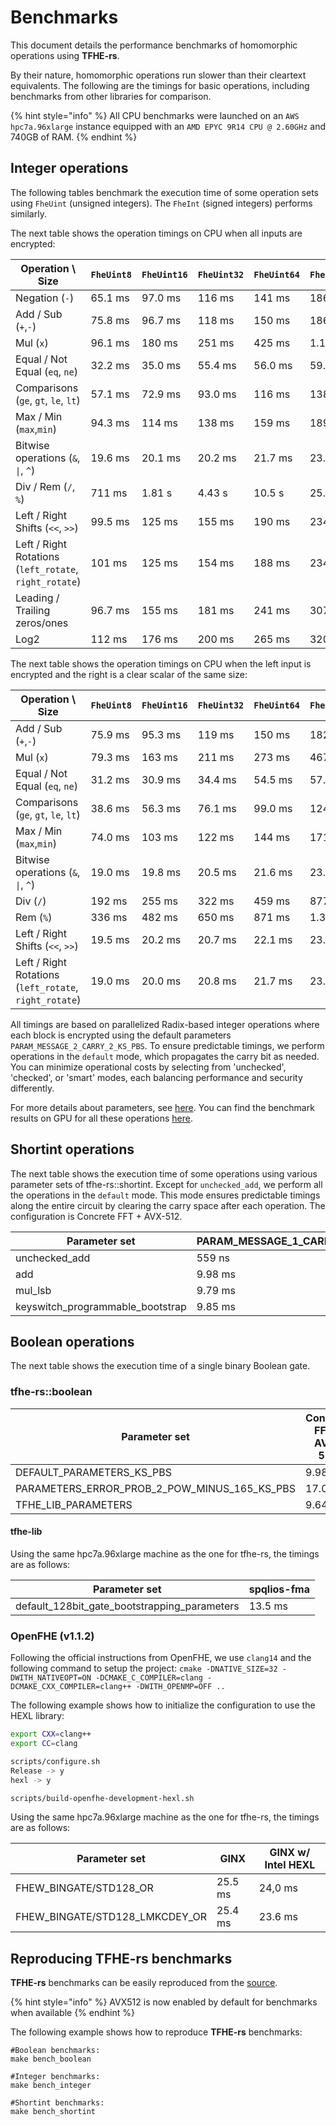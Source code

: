 # Benchmarks

This document details the performance benchmarks of homomorphic operations using **TFHE-rs**.

By their nature, homomorphic operations run slower than their cleartext equivalents. The following are the timings for basic operations, including benchmarks from other libraries for comparison.

{% hint style="info" %}
All CPU benchmarks were launched on an `AWS hpc7a.96xlarge` instance equipped with an `AMD EPYC 9R14 CPU @ 2.60GHz` and 740GB of RAM.
{% endhint %}

## Integer operations

The following tables benchmark the execution time of some operation sets using `FheUint` (unsigned integers). The `FheInt` (signed integers) performs similarly.

The next table shows the operation timings on CPU when all inputs are encrypted:

| Operation \ Size                                       |  `FheUint8` | `FheUint16` | `FheUint32` | `FheUint64` | `FheUint128` | `FheUint256` |
| ------------------------------------------------------ |  ---------- | ----------- | ----------- | ----------- | ------------ | ------------ |
| Negation (`-`)                                         |  65.1 ms    | 97.0 ms     | 116 ms      | 141 ms      | 186 ms       | 227 ms       |
| Add / Sub (`+`,`-`)                                    |  75.8 ms    | 96.7 ms     | 118 ms      | 150 ms      | 186 ms       | 230 ms       |
| Mul (`x`)                                              |  96.1 ms    | 180 ms      | 251 ms      | 425 ms      | 1.1 s        | 3.66 s       |
| Equal / Not Equal (`eq`, `ne`)                         |  32.2 ms    | 35.0 ms     | 55.4 ms     | 56.0 ms     | 59.5 ms      | 60.7 ms      |
| Comparisons  (`ge`, `gt`, `le`, `lt`)                  |  57.1 ms    | 72.9 ms     | 93.0 ms     | 116 ms      | 138 ms       | 164 ms       |
| Max / Min   (`max`,`min`)                              |  94.3 ms    | 114 ms      | 138 ms      | 159 ms      | 189 ms       | 233 ms       |
| Bitwise operations (`&`, `\|`, `^`)                    |  19.6 ms    | 20.1 ms     | 20.2 ms     | 21.7 ms     | 23.9 ms      | 25.7 ms      |
| Div / Rem  (`/`, `%`)                                  |  711 ms     | 1.81 s      | 4.43 s      | 10.5 s      | 25.1 s       | 63.2 s       |
| Left / Right Shifts (`<<`, `>>`)                       |  99.5 ms    | 125 ms      | 155 ms      | 190 ms      | 234 ms       | 434 ms       |
| Left / Right Rotations (`left_rotate`, `right_rotate`) |  101 ms     | 125 ms      | 154 ms      | 188 ms      | 234 ms       | 430 ms       |
| Leading / Trailing zeros/ones                          |  96.7 ms    | 155 ms      | 181 ms      | 241 ms      | 307 ms       | 367 ms       |
| Log2                                                   |  112 ms     | 176 ms      | 200 ms      | 265 ms      | 320 ms       | 379 ms       |


The next table shows the operation timings on CPU when the left input is encrypted and the right is a clear scalar of the same size:

| Operation \ Size                                       | `FheUint8` | `FheUint16` | `FheUint32` | `FheUint64` | `FheUint128` | `FheUint256` |
|--------------------------------------------------------|------------|-------------|-------------|-------------|--------------|--------------|
| Add / Sub (`+`,`-`)                                    | 75.9 ms    | 95.3 ms     | 119 ms      | 150 ms      | 182 ms       | 224 ms       |
| Mul (`x`)                                              | 79.3 ms    | 163 ms      | 211 ms      | 273 ms      | 467 ms       | 1.09 s       |
| Equal / Not Equal (`eq`, `ne`)                         | 31.2 ms    | 30.9 ms     | 34.4 ms     | 54.5 ms     | 57.0 ms      | 58.0 ms      |
| Comparisons  (`ge`, `gt`, `le`, `lt`)                  | 38.6 ms    | 56.3 ms     | 76.1 ms     | 99.0 ms     | 124 ms       | 141 ms       |
| Max / Min   (`max`,`min`)                              | 74.0 ms    | 103 ms      | 122 ms      | 144 ms      | 171 ms       | 214 ms       |
| Bitwise operations (`&`, `\|`, `^`)                    | 19.0 ms    | 19.8 ms     | 20.5 ms     | 21.6 ms     | 23.8 ms      | 25.8 ms      |
| Div  (`/`)                                             | 192 ms     | 255 ms      | 322 ms      | 459 ms      | 877 ms       | 2.61 s       |
| Rem  (`%`)                                             | 336 ms     | 482 ms      | 650 ms      | 871 ms      | 1.39 s       | 3.05 s       |
| Left / Right Shifts (`<<`, `>>`)                       | 19.5 ms    | 20.2 ms     | 20.7 ms     | 22.1 ms     | 23.8 ms      | 25.6 ms      |
| Left / Right Rotations (`left_rotate`, `right_rotate`) | 19.0 ms    | 20.0 ms     | 20.8 ms     | 21.7 ms     | 23.9 ms      | 25.7 ms      |

All timings are based on parallelized Radix-based integer operations where each block is encrypted using the default parameters `PARAM_MESSAGE_2_CARRY_2_KS_PBS`. To ensure predictable timings, we perform operations in the `default` mode, which propagates the carry bit as needed. You can minimize operational costs by selecting from 'unchecked', 'checked', or 'smart' modes, each balancing performance and security differently.

For more details about parameters, see [here](../references/fine-grained-apis/shortint/parameters.md). You can find the benchmark results on GPU for all these operations [here](../guides/run\_on\_gpu.md#benchmarks).

## Shortint operations

The next table shows the execution time of some operations using various parameter sets of tfhe-rs::shortint. Except for `unchecked_add`, we perform all the operations in the `default` mode. This mode ensures predictable timings along the entire circuit by clearing the carry space after each operation. The configuration is Concrete FFT + AVX-512.

| Parameter set                      | PARAM\_MESSAGE\_1\_CARRY\_1 | PARAM\_MESSAGE\_2\_CARRY\_2 | PARAM\_MESSAGE\_3\_CARRY\_3 | PARAM\_MESSAGE\_4\_CARRY\_4 |
| ---------------------------------- |-----------------------------|-----------------------------|-----------------------------|-----------------------------|
| unchecked\_add                     | 559 ns                      | 544 ns                      | 2.26 µs                     | 9.53 µs                     |
| add                                | 9.98 ms                     | 14.1 ms                     | 113 ms                      | 873 ms                      |
| mul\_lsb                           | 9.79 ms                     | 13.8 ms                     | 113 ms                      | 794 ms                      |
| keyswitch\_programmable\_bootstrap | 9.85 ms                     | 13.9 ms                     | 114 ms                      | 791 ms                      |

## Boolean operations

The next table shows the execution time of a single binary Boolean gate.

### tfhe-rs::boolean

| Parameter set                                        | Concrete FFT + AVX-512 |
| ---------------------------------------------------- |------------------------|
| DEFAULT\_PARAMETERS\_KS\_PBS                         | 9.98 ms                |
| PARAMETERS\_ERROR\_PROB\_2\_POW\_MINUS\_165\_KS\_PBS | 17.0 ms                |
| TFHE\_LIB\_PARAMETERS                                | 9.64 ms                |

#### tfhe-lib

Using the same hpc7a.96xlarge machine as the one for tfhe-rs, the timings are as follows:

| Parameter set                                    | spqlios-fma |
| ------------------------------------------------ | ----------- |
| default\_128bit\_gate\_bootstrapping\_parameters | 13.5 ms     |

### OpenFHE (v1.1.2)

Following the official instructions from OpenFHE, we use `clang14` and the following command to setup the project: `cmake -DNATIVE_SIZE=32 -DWITH_NATIVEOPT=ON -DCMAKE_C_COMPILER=clang -DCMAKE_CXX_COMPILER=clang++ -DWITH_OPENMP=OFF ..`

The following example shows how to initialize the configuration to use the HEXL library:

```bash
export CXX=clang++
export CC=clang

scripts/configure.sh
Release -> y
hexl -> y

scripts/build-openfhe-development-hexl.sh
```

Using the same hpc7a.96xlarge machine as the one for tfhe-rs, the timings are as follows:

| Parameter set                     | GINX    | GINX w/ Intel HEXL |
| --------------------------------- | ------- |--------------------|
| FHEW\_BINGATE/STD128\_OR          | 25.5 ms | 24,0 ms            |
| FHEW\_BINGATE/STD128\_LMKCDEY\_OR | 25.4 ms | 23.6 ms            |

## Reproducing TFHE-rs benchmarks

**TFHE-rs** benchmarks can be easily reproduced from the [source](https://github.com/zama-ai/tfhe-rs).

{% hint style="info" %}
AVX512 is now enabled by default for benchmarks when available
{% endhint %}

The following example shows how to reproduce **TFHE-rs** benchmarks:

```shell
#Boolean benchmarks:
make bench_boolean

#Integer benchmarks:
make bench_integer

#Shortint benchmarks:
make bench_shortint
```
